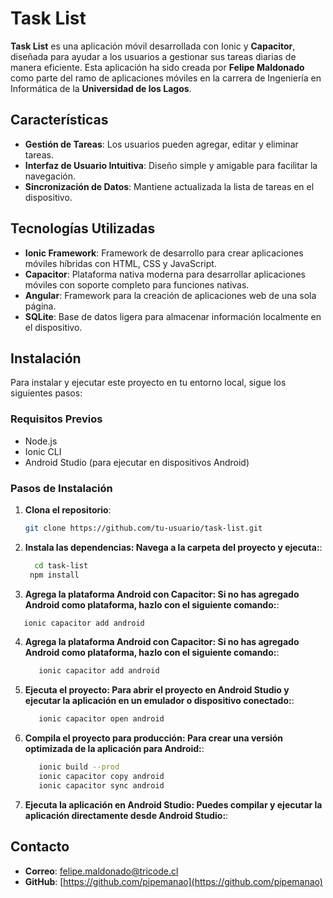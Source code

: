 # Task List

**Task List** es una aplicación móvil desarrollada con Ionic y **Capacitor**, diseñada para ayudar a los usuarios a gestionar sus tareas diarias de manera eficiente. Esta aplicación ha sido creada por **Felipe Maldonado** como parte del ramo de aplicaciones móviles en la carrera de Ingeniería en Informática de la **Universidad de los Lagos**.

## Características

- **Gestión de Tareas**: Los usuarios pueden agregar, editar y eliminar tareas.
- **Interfaz de Usuario Intuitiva**: Diseño simple y amigable para facilitar la navegación.
- **Sincronización de Datos**: Mantiene actualizada la lista de tareas en el dispositivo.

## Tecnologías Utilizadas

- **Ionic Framework**: Framework de desarrollo para crear aplicaciones móviles híbridas con HTML, CSS y JavaScript.
- **Capacitor**: Plataforma nativa moderna para desarrollar aplicaciones móviles con soporte completo para funciones nativas.
- **Angular**: Framework para la creación de aplicaciones web de una sola página.
- **SQLite**: Base de datos ligera para almacenar información localmente en el dispositivo.

## Instalación

Para instalar y ejecutar este proyecto en tu entorno local, sigue los siguientes pasos:

### Requisitos Previos

- Node.js
- Ionic CLI
- Android Studio (para ejecutar en dispositivos Android)

### Pasos de Instalación

1. **Clona el repositorio**:
   ```bash
   git clone https://github.com/tu-usuario/task-list.git

2. **Instala las dependencias: Navega a la carpeta del proyecto y ejecuta:**:
   ```bash
     cd task-list
    npm install
   ```

 3. **Agrega la plataforma Android con Capacitor: Si no has agregado Android como plataforma, hazlo con el siguiente comando:**:
   ```bash
      ionic capacitor add android
  ```

4. **Agrega la plataforma Android con Capacitor: Si no has agregado Android como plataforma, hazlo con el siguiente comando:**:
   ```bash
      ionic capacitor add android
    ```

5. **Ejecuta el proyecto: Para abrir el proyecto en Android Studio y ejecutar la aplicación en un emulador o dispositivo conectado:**:
   ```bash
      ionic capacitor open android
    ```

6. **Compila el proyecto para producción: Para crear una versión optimizada de la aplicación para Android:**:
   ```bash
      ionic build --prod
      ionic capacitor copy android
      ionic capacitor sync android
    ```

7. **Ejecuta la aplicación en Android Studio: Puedes compilar y ejecutar la aplicación directamente desde Android Studio:**:

## Contacto

- **Correo**: [felipe.maldonado@tricode.cl](mailto:felipe.maldonado@tricode.cl)
- **GitHub**: [https://github.com/pipemanao](https://github.com/pipemanao)
